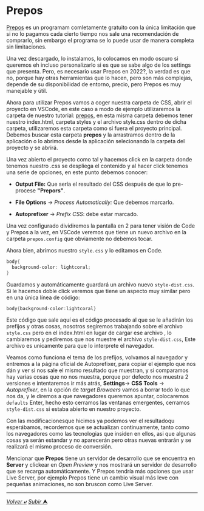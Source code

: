 # Prepos

[Prepos](https://prepros.io/ "Ir a Prepos") es un programam comletamente gratuito con la única limitación que si no lo pagamos cada cierto tiempo nos sale una recomendación de comprarlo, sin embargo el programa se lo puede usar de manera completa sin limitaciones.

Una vez descargado, lo instalamos, lo colocamos en modo oscuro si queremos eh incluso personalizarlo si es que se sabe algo de los settings que presenta. Pero, es necesario usar Prepos en 2022?, la verdad es que no, porque hay otras herramientas que lo hacen, pero son más complejas, depende de su disponibilidad de entorno, precio, pero Prepos es muy manejable y útil.

Ahora para utilizar Prepos vamos a coger nuestra carpeta de CSS, abrir el proyecto en VSCode, en este caso a modo de ejemplo utilizaremos la carpeta de nuestro tutorial: [prepos](/prepos "Ir a carpeta prepos"), en esta misma carpeta debemos tener nuestro index.html, carpeta styles y el archivo style.css dentro de dicha carpeta, utilizaremos esta carpeta como si fuera el proyecto principal. Debemos buscar esta carpeta **prepos** y la arrastramos dentro de la aplicación o lo abrimos desde la aplicación selecionando la carpeta del proyecto y se abrirá.

Una vez abierto el proyecto como tal y hacemos click en la carpeta donde tenemos nuestro .css se despliega el contenido y al hacer click tenemos una serie de opciones, en este punto debemos conocer:

* **Output File:** Que sería el resultado del CSS después de que lo pre-procese **"Prepors"**.

* **File Options** -> *Process Automatically:* Que debemos marcarlo.

* **Autoprefixer** -> *Prefix CSS*: debe estar marcado.

Una vez configurado dividiremos la pantalla en 2 para tener visión de Code y Prepos a la vez, en VSCode veremos que tiene un nuevo archivo en la carpeta `prepos.config` que obviamente no debemos tocar.

Ahora bien, abrimos nuestro ``style.css`` y lo editamos en Code.

```cs
body{
  background-color: lightcoral;
}
```
Guardamos y automáticamente guardará un archivo nuevo `style-dist.css`. Si le hacemos doble click veremos que tiene un aspecto muy similar pero en una única línea de código:

```CS
body{background-color:lightcoral}
```
Este código que sale aquí es el código procesado al que se le añadirán los prefijos y otras cosas, nosotros segiremos trabajando sobre el archivo ``style.css`` pero en el index.html en lugar de cargar ese archivo , lo cambiaremos y pediremos que nos muestre el archivo `style-dist.css`, Este archivo es unicamente para que lo interprete el navegador.

Veamos como funciona el tema de los prefijos, volvamos al navegador y entremos a la página oficial de Autoprefixer, para copiar el ejemplo que nos dán y ver si nos sale el mismo resultado que muestran, y si comparamos hay varias cosas que no nos muestra, porque por defecto nos muestra 2 versiones e intentaremos ir más atrás, **Settings**-> **CSS Tools** -> *Autoprefixer*, en la opción de *target Browaers* vamos a borrar todo lo que nos da, y le diremos a que navegadores queremos apuntar, colocaremos `defaults` Enter, hecho esto cerramos las ventanas emergentes, cerramos `style-dist.css` si estaba abierto en nuestro proyecto.

Con las modificacionesque hicimos ya podemos ver el resultadoqu esperábamos, recordemos que se actualizan continuamente, tanto como los navegadores como las tecnologias que insiden en ellos, asi que algunas cosas ya serán estandar y no aparecerán pero otras nuevas entrarán y se realizará el mismo proceso de conversión.

Mencionar que **Prepos** tiene un servidor de desarrollo que se encuentra en **Server** y clickear en *Open Preview* y nos mostrará un servidor de desarrollo que se recarga automáticamente. Y Prepos tendría más opciones que usar Live Server, por ejemplo Prepos tiene un cambio visual más leve con pequeñas animaciones, no son bruscon como Live Server.

---

[*Volver* **&ldca;**](/README.md "") 
[*Subir* **&#11165;**](# "Ir al título")